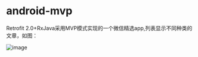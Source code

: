 # android-mvp
Retrofit 2.0+RxJava采用MVP模式实现的一个微信精选app,列表显示不同种类的文章，如图：<p>
![image](https://github.com/yanxing/android-mvp/raw/master/image/1_1.png)
